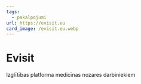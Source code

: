 ```yaml
---
tags:
  - pakalpojumi
url: https://evisit.eu
card_image: /evisit.eu.webp
---
```


# Evisit

Izglītības platforma medicīnas nozares darbiniekiem
